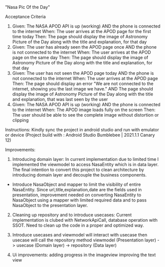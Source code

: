 "Nasa Pic Of the Day"

Acceptance Criteria
1. Given: The NASA APOD API is up (working) AND the phone is connected to the internet When:
The user arrives at the APOD page for the first time today Then: The page should display the
image of Astronomy Picture of the Day along with the title and explanation, for that day
2. Given: The user has already seen the APOD page once AND the phone is not connected to
the internet When: The user arrives at the APOD page on the same day Then: The page
should display the image of Astronomy Picture of the Day along with the title and explanation,
for that day
3. Given: The user has not seen the APOD page today AND the phone is not connected to the
internet When: The user arrives at the APOD page Then: The page should display an error
"We are not connected to the internet, showing you the last image we have." AND The page
should display the image of Astronomy Picture of the Day along with the title and explanation,
that was last seen by the user
4. Given: The NASA APOD API is up (working) AND the phone is connected to the internet When:
The APOD image loads fully on the screen Then: The user should be able to see the complete
image without distortion or clipping

Instructions:
Kindly sync the project in android studio and run with emulator or device
(Project build with : Android Studio Bumblebee | 2021.1.1 Canary 12)


Improvements:
1) Introducing domain layer:
In current implementation due to limited time I implemented the viewmodel to access NasaEntity which is in data layer. 
The final intention to convert this project to clean architecture by introducing domain layer and decouple the business components.
* Introduce NasaObject and mapper to limit the visibility of entire NasaEntity. 
Since url,title,explanation,date are the fields used in presentation, improvement needed on converting NasaEntity to NasaObject using a mapper with limited required data and to pass NasaObject to the presentation layer.
  
2) Cleaning up repository and to introduce usecases:
Current implementation is clubed with NetworkApiCall, database operation with SSOT.
Need to clean up the code in a proper and optimized way.

3) Introduce usecases and viewmodel will interact with usecase then usecase will call the repository method
viewmodel (Presentation layer) -> usecase (Domain layer) -> repository (Data layer)

4) Ui improvements:
adding progress in the imageview
improving the text view

